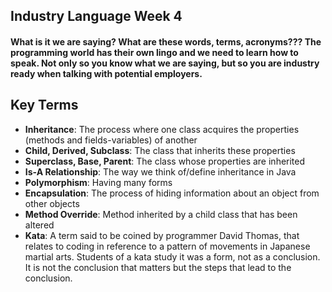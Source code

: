 ## Industry Language Week 4

#### What is it we are saying? What are these words, terms, acronyms??? The programming world has their own lingo and we need to learn how to speak. Not only so you know what we are saying, but so you are industry ready when talking with potential employers.

## Key Terms
- **Inheritance**: The process where one class acquires the properties (methods and fields-variables) of another
- **Child, Derived, Subclass**: The class that inherits these properties
- **Superclass, Base, Parent**: The class whose properties are inherited
- **Is-A Relationship**: The way we think of/define inheritance in Java
- **Polymorphism**: Having many forms
- **Encapsulation**: The process of hiding information about an object from other objects
- **Method Override**: Method inherited by a child class that has been altered
- **Kata**: A term said to be coined by programmer David Thomas, that relates to coding in reference to a pattern of 
            movements in Japanese martial arts. Students of a kata study it was a form, not as a conclusion.
            It is not the conclusion that matters but the steps that lead to the conclusion.
